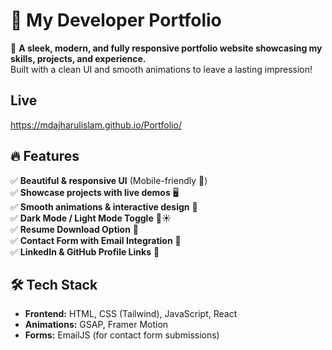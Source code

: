 # 🚀 My Developer Portfolio  

🌟 **A sleek, modern, and fully responsive portfolio website showcasing my skills, projects, and experience.**  
Built with a clean UI and smooth animations to leave a lasting impression!  

## Live
 https://mdajharulislam.github.io/Portfolio/


## 🔥 Features  
✅ **Beautiful & responsive UI** (Mobile-friendly 📱)  
✅ **Showcase projects with live demos** 🖥️  
✅ **Smooth animations & interactive design** 🎨  
✅ **Dark Mode / Light Mode Toggle** 🌙☀️  
✅ **Resume Download Option** 📄  
✅ **Contact Form with Email Integration** 📧  
✅ **LinkedIn & GitHub Profile Links** 🔗  

## 🛠️ Tech Stack  
- **Frontend:** HTML, CSS (Tailwind), JavaScript, React  
- **Animations:** GSAP, Framer Motion  
- **Forms:** EmailJS (for contact form submissions)  




